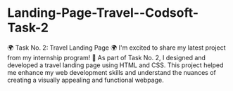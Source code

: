 # Landing-Page-Travel--Codsoft-Task-2
🌍 Task No. 2: Travel Landing Page 🌍
I'm excited to share my latest project from my internship program! 🎉 As part of Task No. 2, I designed and developed a travel landing page using HTML and CSS. This project helped me enhance my web development skills and understand the nuances of creating a visually appealing and functional webpage.
